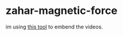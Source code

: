 # zahar-magnetic-force

im using [this tool](https://github.com/zfrhv/canvas-video) to embend the videos.
